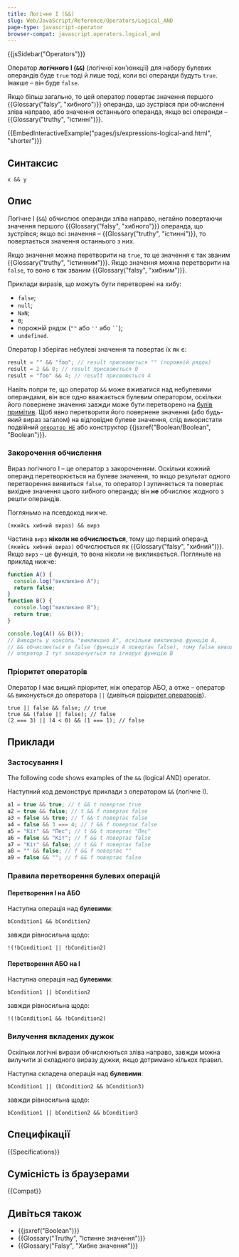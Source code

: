 ```yaml
---
title: Логічне І (&&)
slug: Web/JavaScript/Reference/Operators/Logical_AND
page-type: javascript-operator
browser-compat: javascript.operators.logical_and
---
```


{{jsSidebar("Operators")}}

Оператор **логічного І (`&&`)** (логічної кон'юнкції) для набору булевих операндів буде `true` тоді й лише тоді, коли всі операнди будуть `true`. Інакше – він буде `false`.

Якщо більш загально, то цей оператор повертає значення першого {{Glossary("falsy", "хибного")}} операнда, що зустрівся при обчисленні зліва направо, або значення останнього операнда, якщо всі операнди – {{Glossary("truthy", "істинні")}}.

{{EmbedInteractiveExample("pages/js/expressions-logical-and.html", "shorter")}}

## Синтаксис

```js-nolint
x && y
```

## Опис

Логічне І (`&&`) обчислює операнди зліва направо, негайно повертаючи значення першого {{Glossary("falsy", "хибного")}} операнда, що зустрівся; якщо всі значення – {{Glossary("truthy", "істинні")}}, то повертається значення останнього з них.

Якщо значення можна перетворити на `true`, то це значення є так званим {{Glossary("truthy", "істинним")}}. Якщо значення можна перетворити на `false`, то воно є так званим {{Glossary("falsy", "хибним")}}.

Приклади виразів, що можуть бути перетворені на хибу:

- `false`;
- `null`;
- `NaN`;
- `0`;
- порожній рядок (`""` або `''` або ` `` `);
- `undefined`.

Оператор І зберігає небулеві значення та повертає їх як є:

```js
result = "" && "foo"; // result присвоюється "" (порожній рядок)
result = 2 && 0; // result присвоюється 0
result = "foo" && 4; // result присвоюється 4
```

Навіть попри те, що оператор `&&` може вживатися над небулевими операндами, він все одно вважається булевим оператором, оскільки його повернене значення завжди може бути перетворено на [булів примітив](/uk/docs/Web/JavaScript/Data_structures#typ-boolean).
Щоб явно перетворити його повернене значення (або будь-який вираз загалом) на відповідне булеве значення, слід використати подвійний [`оператор НЕ`](/uk/docs/Web/JavaScript/Reference/Operators/Logical_NOT) або конструктор {{jsxref("Boolean/Boolean", "Boolean")}}.

### Закорочення обчислення

Вираз логічного І – це оператор з закороченням.
Оскільки кожний операнд перетворюється на булеве значення, то якщо результат одного перетворення виявиться `false`, то оператор І зупиняється та повертає вихідне значення цього хибного операнда; він **не** обчислює жодного з решти операндів.

Погляньмо на псевдокод нижче.

```plain
(якийсь хибний вираз) && вирз
```

Частина `вирз` **ніколи не обчислюється**, тому що перший операнд `(якийсь хибний вираз)` обчислюється як {{Glossary("falsy", "хибний")}}.
Якщо `вирз` – це функція, то вона ніколи не викликається.
Погляньте на приклад нижче:

```js
function A() {
  console.log("викликано A");
  return false;
}
function B() {
  console.log("викликано B");
  return true;
}

console.log(A() && B());
// Виводить у консоль "викликано A", оскільки викликано функцію A,
// && обчислюється в false (функція A повертає false), тому false виводиться у консоль;
// оператор І тут закорочується та ігнорує функцію B
```

### Пріоритет операторів

Оператор І має вищий пріоритет, ніж оператор АБО, а отже – оператор `&&` виконується до оператора `||` (дивіться [пріоритет операторів](/uk/docs/Web/JavaScript/Reference/Operators/Operator_precedence)).

```js-nolint
true || false && false; // true
true && (false || false); // false
(2 === 3) || (4 < 0) && (1 === 1); // false
```

## Приклади

### Застосування І

The following code shows examples of the `&&` (logical AND)
operator.

Наступний код демонструє приклади з оператором `&&` (логічне І).

```js
a1 = true && true; // t && t повертає true
a2 = true && false; // t && f повертає false
a3 = false && true; // f && t повертає false
a4 = false && 3 === 4; // f && f повертає false
a5 = "Кіт" && "Пес"; // t && t повертає "Пес"
a6 = false && "Кіт"; // f && t повертає false
a7 = "Кіт" && false; // t && f повертає false
a8 = "" && false; // f && f повертає ""
a9 = false && ""; // f && f повертає false
```

### Правила перетворення булевих операцій

#### Перетворення І на АБО

Наступна операція над **булевими**:

```js-nolint
bCondition1 && bCondition2
```

завжди рівносильна щодо:

```js-nolint
!(!bCondition1 || !bCondition2)
```

#### Перетворення АБО на І

Наступна операція над **булевими**:

```js-nolint
bCondition1 || bCondition2
```

завжди рівносильна щодо:

```js-nolint
!(!bCondition1 && !bCondition2)
```

### Вилучення вкладених дужок

Оскільки логічні вирази обчислюються зліва направо, завжди можна вилучити зі складного виразу дужки, якщо дотримано кількох правил.

Наступна складена операція над **булевими**:

```js-nolint
bCondition1 || (bCondition2 && bCondition3)
```

завжди рівносильна щодо:

```js-nolint
bCondition1 || bCondition2 && bCondition3
```

## Специфікації

{{Specifications}}

## Сумісність із браузерами

{{Compat}}

## Дивіться також

- {{jsxref("Boolean")}}
- {{Glossary("Truthy", "Істинне значення")}}
- {{Glossary("Falsy", "Хибне значення")}}
